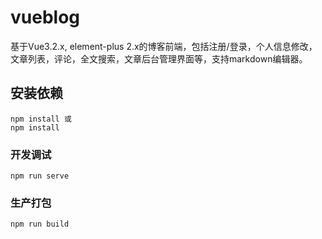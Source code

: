 # vueblog
基于Vue3.2.x, element-plus 2.x的博客前端，包括注册/登录，个人信息修改，文章列表，评论，全文搜索，文章后台管理界面等，支持markdown编辑器。
## 安装依赖
```
npm install 或
npm install
```

### 开发调试
```
npm run serve
```

### 生产打包
```
npm run build
```
